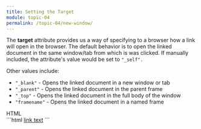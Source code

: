 ```yaml
---
title: Setting the Target
module: topic-04
permalink: /topic-04/new-window/
---
```


<div class="divider-heading"></div>

The **target** attribute provides us a way of specifying to a browser how a link will open in the browser. The default behavior is to open the linked document in the same window/tab from which is was clicked. If manually included, the attribute's value would be set to `"_self".`

Other values include:
- `"_blank"` - Opens the linked document in a new window or tab
- `"_parent"` - Opens the linked document in the parent frame
- `"_top"` - Opens the linked document in the full body of the window
- `"framename"` - Opens the linked document in a named frame


<div id="code-heading">HTML</div>
```html
<a href="#" target="_blank">link text</a>
```


<div class="codepen-embed">
  <p data-height="400" data-theme-id="30567" data-slug-hash="yzbMvB" data-default-tab="html,result" data-user="Media-Ed-Online" data-pen-title="HTML Links (With Target)" class="codepen"></p>
</div>
